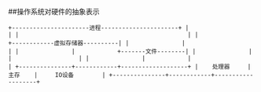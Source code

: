 ##操作系统对硬件的抽象表示



`+----------------------进程----------------------+
|                                                |
|                                                |
|               +------------虚拟存储器----------|
|               |                                |
|               |            +-------文件--------|
|               |            |                   |
|               |            |                   |
+---------------+------------+-------------------+
|    处理器     |    主存    |     IO设备        |
+---------------+------------+-------------------+`
